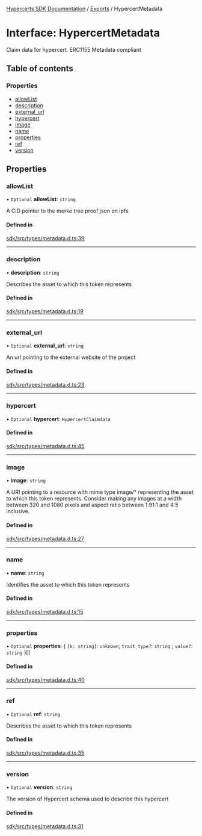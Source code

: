 [Hypercerts SDK Documentation](../README.md) / [Exports](../modules.md) / HypercertMetadata

# Interface: HypercertMetadata

Claim data for hypercert. ERC1155 Metadata compliant

## Table of contents

### Properties

- [allowList](HypercertMetadata.md#allowlist)
- [description](HypercertMetadata.md#description)
- [external_url](HypercertMetadata.md#external_url)
- [hypercert](HypercertMetadata.md#hypercert)
- [image](HypercertMetadata.md#image)
- [name](HypercertMetadata.md#name)
- [properties](HypercertMetadata.md#properties)
- [ref](HypercertMetadata.md#ref)
- [version](HypercertMetadata.md#version)

## Properties

### allowList

• `Optional` **allowList**: `string`

A CID pointer to the merke tree proof json on ipfs

#### Defined in

[sdk/src/types/metadata.d.ts:39](https://github.com/Network-Goods/hypercerts/blob/e1b6279/sdk/src/types/metadata.d.ts#L39)

---

### description

• **description**: `string`

Describes the asset to which this token represents

#### Defined in

[sdk/src/types/metadata.d.ts:19](https://github.com/Network-Goods/hypercerts/blob/e1b6279/sdk/src/types/metadata.d.ts#L19)

---

### external_url

• `Optional` **external_url**: `string`

An url pointing to the external website of the project

#### Defined in

[sdk/src/types/metadata.d.ts:23](https://github.com/Network-Goods/hypercerts/blob/e1b6279/sdk/src/types/metadata.d.ts#L23)

---

### hypercert

• `Optional` **hypercert**: `HypercertClaimdata`

#### Defined in

[sdk/src/types/metadata.d.ts:45](https://github.com/Network-Goods/hypercerts/blob/e1b6279/sdk/src/types/metadata.d.ts#L45)

---

### image

• **image**: `string`

A URI pointing to a resource with mime type image/\* representing the asset to which this token represents. Consider making any images at a width between 320 and 1080 pixels and aspect ratio between 1.91:1 and 4:5 inclusive.

#### Defined in

[sdk/src/types/metadata.d.ts:27](https://github.com/Network-Goods/hypercerts/blob/e1b6279/sdk/src/types/metadata.d.ts#L27)

---

### name

• **name**: `string`

Identifies the asset to which this token represents

#### Defined in

[sdk/src/types/metadata.d.ts:15](https://github.com/Network-Goods/hypercerts/blob/e1b6279/sdk/src/types/metadata.d.ts#L15)

---

### properties

• `Optional` **properties**: { `[k: string]`: `unknown`; `trait_type?`: `string` ; `value?`: `string` }[]

#### Defined in

[sdk/src/types/metadata.d.ts:40](https://github.com/Network-Goods/hypercerts/blob/e1b6279/sdk/src/types/metadata.d.ts#L40)

---

### ref

• `Optional` **ref**: `string`

Describes the asset to which this token represents

#### Defined in

[sdk/src/types/metadata.d.ts:35](https://github.com/Network-Goods/hypercerts/blob/e1b6279/sdk/src/types/metadata.d.ts#L35)

---

### version

• `Optional` **version**: `string`

The version of Hypercert schema used to describe this hypercert

#### Defined in

[sdk/src/types/metadata.d.ts:31](https://github.com/Network-Goods/hypercerts/blob/e1b6279/sdk/src/types/metadata.d.ts#L31)
